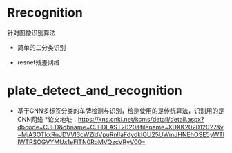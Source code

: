 # Rrecognition
针对图像识别算法
* 简单的二分类识别

* resnet残差网络

# plate_detect_and_recognition
* 基于CNN多标签分类的车牌检测与识别，检测使用的是传统算法，识别用的是CNN网络
*论文地址：https://kns.cnki.net/kcms/detail/detail.aspx?dbcode=CJFD&dbname=CJFDLAST2020&filename=XDXK202012027&v=MjA3OTkxRnJDVVI3cWZidVpuRnlIaFdydklQU25UWmJHNEhOSE5yWTlIWTRSOGVYMUx1eFlTN0RoMVQzcVRyV00=

